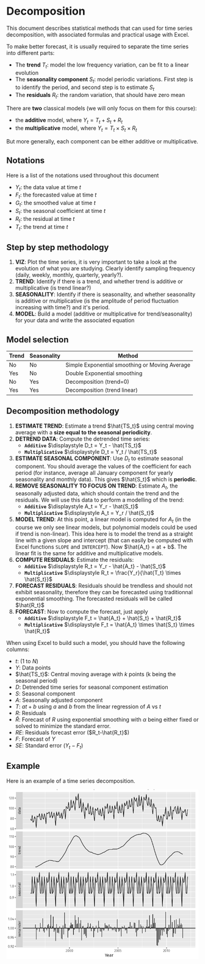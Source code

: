 # Decomposition

This document describes statistical methods that can used for time series decomposition, with associated formulas and practical usage with Excel.

To make better forecast, it is usually required to separate the time series into different parts:

  - The **trend** $T_t$: model the low frequency variation, can be fit to a linear evolution
  - The **seasonality component** $S_t$: model periodic variations. First step is to identify the period, and second step is to estimate $S_t$
  - The **residuals** $R_t$: the random variation, that should have zero mean

There are **two** classical models (we will only focus on them for this course):

 - the **additive** model, where $Y_t = T_t + S_t + R_t$
 - the **multiplicative** model, where $Y_t = T_t \times S_t \times R_t$
 
 But more generally, each component can be either additive or multiplicative.

## Notations

Here is a list of the notations used throughout this document

 - $Y_t$: the data value at time $t$ 
 - $F_t$: the forecasted value at time $t$ 
 - $G_t$: the smoothed value at time $t$ 
 - $S_t$: the seasonal coefficient at time $t$
 - $R_t$: the residual at time $t$
 - $T_t$: the trend at time $t$

## Step by step methodology

 1. **VIZ**: Plot the time series, it is very important to take a look at the evolution of what you are studying. Clearly identify sampling frequency (daily, weekly, monthly, quarterly, yearly?).
 1. **TREND**: Identify if there is a trend, and whether trend is additive or multiplicative (is trend linear?)
 1. **SEASONALITY**: Identify if there is seasonality, and whether seasonality is additive or multiplicative (is the amplitude of period fluctuation increasing with time?) and it's period.
 1. **MODEL**: Build a model (additive or multiplicative for trend/seasonality) for your data and write the associated equation

## Model selection

|  Trend  |  Seasonality | Method  |
| -----   | ---- | ---- |
| No      | No   | Simple Exponential smoothing or Moving Average |
| Yes     | No   | Double Exponential smoothing |
| No      | Yes  | Decomposition (trend=0) |
| Yes     | Yes  | Decomposition (trend linear) |

## Decomposition methodology

 1. **ESTIMATE TREND**: Estimate a trend $\hat{TS_t}$ using central moving average with a **size equal to the seasonal periodicity**. 
 1. **DETREND DATA**: Compute the detrended time series:
    - **`Additive`** $\displaystyle D_t = Y_t - \hat{TS_t}$ 
    - **`Multiplicative`** $\displaystyle D_t = Y_t / \hat{TS_t}$ 
 1. **ESTIMATE SEASONAL COMPONENT**: Use $D_t$ to estimate seasonal component. You should average the values of the coefficient for each period (for instance, average all January component for yearly seasonality and monthly data). This gives $\hat{S_t}$ which is **periodic**.
 1. **REMOVE SEASONALITY TO FOCUS ON TREND**: Estimate $A_t$, the seasonally adjusted data, which should contain the trend and the residuals. We will use this data to perform a modelling of the trend:
     - **`Additive`**  $\displaystyle A_t = Y_r - \hat{S_t}$
     - **`Multiplicative`**  $\displaystyle A_t = Y_r / \hat{S_t}$
 1. **MODEL TREND**: At this point, a linear model is computed for $A_t$ (in the course we only see linear models, but polynomial models could be used if trend is non-linear). This idea here is to model the trend as a straight line with a given slope and intercept (that can easily be computed with Excel functions `SLOPE` and `INTERCEPT`). Now $\hat{A_t} = at + b$. The linear fit is the same for additive and multiplicative models.
 1. **COMPUTE RESIDUALS**: Estimate the residuals:
     - **`Additive`** $\displaystyle R_t = Y_r - \hat{A_t} - \hat{S_t}$
     - **`Multiplicative`** $\displaystyle R_t = \frac{Y_r}{\hat{T_t} \times \hat{S_t}}$
 1. **FORECAST RESIDUALS**: Residuals should be trendless and should not exhibit seasonality, therefore they can be forecasted using traditionnal exponential smoothing. The forecasted residuals will be called $\hat{R_t}$
 1. **FORECAST**: Now to compute the forecast, just apply 
     - **`Additive`** $\displaystyle F_t = \hat{A_t} + \hat{S_t} + \hat{R_t}$
     - **`Multiplicative`** $\displaystyle F_t = \hat{A_t} \times \hat{S_t} \times \hat{R_t}$

When using Excel to build such a model, you should have the following columns:

  - $t$: (1 to $N$)
  - $Y$: Data points
  - $\hat{TS_t}$: Central moving average with $k$ points (k being the seasonal period)
  - $D$: Detrended time series for seasonal component estimation
  - $S$: Seasonal component
  - $A$: Seasonally adjusted component 
  - $T$: $at + b$ using $a$ and $b$ from the linear regression of $A$ vs $t$
  - $R$: Residuals 
  - $\hat{R}$: Forecast of $R$ using exponential smoothing with $\alpha$ being either fixed or solved to minimize the standard error.
  - $RE$: Residuals forecast error ($R_t-\hat{R_t}$)
  - $F$: Forecast of $Y$
  - $SE$: Standard error ($Y_t-F_t$)

## Example

 Here is an example of a time series decomposition.
 
 ![decomposition](decomposition.png)
